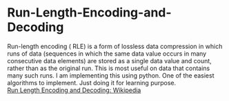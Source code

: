 # Run-Length-Encoding-and-Decoding
Run-length encoding ( RLE) is a form of lossless data compression in which runs of data (sequences in which the same data value occurs in many consecutive data elements) are stored as a single data value and count, rather than as the original run. This is most useful on data that contains many such runs. I am implementing this using python. One of the easiest algorithms to implement. Just doing it for learning purpose.<br>
[Run Length Encoding and Decoding: Wikipedia<br>](https://en.wikipedia.org/wiki/Run-length_encoding#:~:text=Run-length%20encoding%20(%20RLE)%20is%20a%20form%20of,useful%20on%20data%20that%20contains%20many%20such%20runs.)
